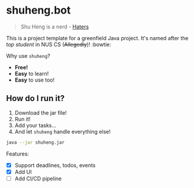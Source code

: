 # shuheng.bot

> Shu Heng is a nerd - [Haters](https://www.youtube.com/watch?v=562ngVq9EQM)

This is a project template for a greenfield Java project. 
It's named after the *top student* in NUS CS (~~Allegedly~~)! :bowtie:

Why use `shuheng`?

* **Free!**
* **Easy** to learn!
* **Easy** to use too!

## How do I run it?

1. Download the jar file!
2. Run it!
3. Add your tasks...
4. And let `shuheng` handle everything else!

```bash
java --jar shuheng.jar
```

Features:

- [x] Support deadlines, todos, events
- [x] Add UI
- [ ] Add CI/CD pipeline